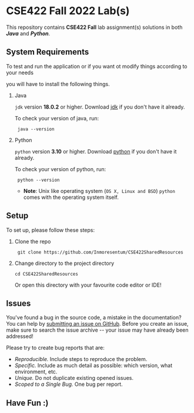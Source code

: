 # CSE422 Fall 2022 Lab(s)

This repository contains **CSE422 Fall** lab assignment(s) solutions in both _**Java**_ and **_Python_**.

## System Requirements

To test and run the application or if you want ot modify things according to your needs

you will have to install the following things.

1. Java

   `jdk` version **18.0.2** or higher. Download [jdk](https://www.oracle.com/java/technologies/downloads/) if you don't have it already.

   To check your version of java, run:

   ```shell
    java --version
   ```

2. Python

   `python` version **3.10** or higher. Download [python](https://www.python.org/downloads/) if you don't have it already.

   To check your version of python, run:

   ```shell
    python --version
   ```
    * **Note**: Unix like operating system (`OS X, Linux and BSD`) `python` comes with the operating system itself.

## Setup

To set up, please follow these steps:

1. Clone the repo

   ```shell
    git clone https://github.com/Inmoresentum/CSE422SharedResources
   ```

2. Change directory to the project directory

    ```shell
    cd CSE422SharedResources
    ```
   Or open this directory with your favourite code editor or IDE!

## Issues

You've found a bug in the source code, a mistake in the documentation? You can help by [submitting an issue on GitHub](https://github.com/Inmoresentum/CSE422SharedResources/issues). Before you create an issue, make sure to search the issue archive -- your issue may have already been addressed!

Please try to create bug reports that are:

- _Reproducible._ Include steps to reproduce the problem.
- _Specific._ Include as much detail as possible: which version, what environment, etc.
- _Unique._ Do not duplicate existing opened issues.
- _Scoped to a Single Bug._ One bug per report.

## Have Fun :)
